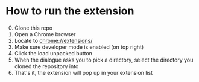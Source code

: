# How to run the extension

0. Clone this repo
1. Open a Chrome browser
2. Locate to <a href="chrome://extensions/">chrome://extensions/</a>
3. Make sure developer mode is enabled (on top right)
4. Click the load unpacked button
5. When the dialogue asks you to pick a directory, select the directory you cloned the repository into
6. That's it, the extension will pop up in your extension list
